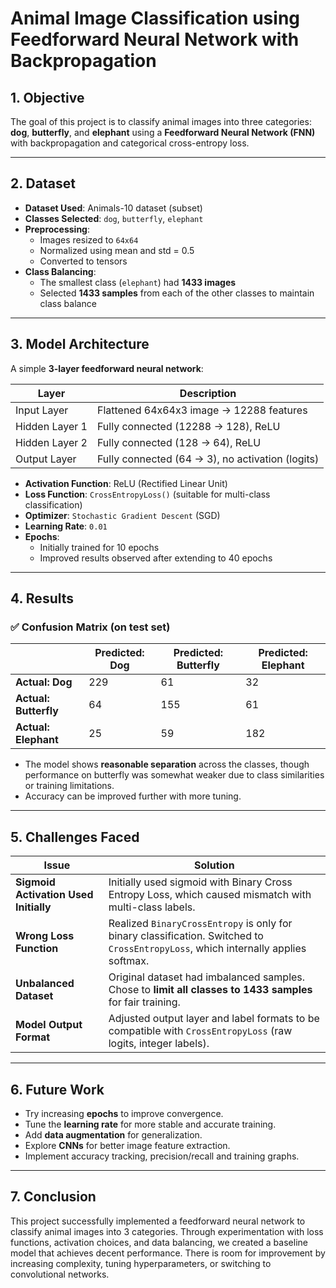 # Animal Image Classification using Feedforward Neural Network with Backpropagation

## 1. Objective
The goal of this project is to classify animal images into three categories: **dog**, **butterfly**, and **elephant** using a **Feedforward Neural Network (FNN)** with backpropagation and categorical cross-entropy loss.

---

## 2. Dataset
- **Dataset Used**: Animals-10 dataset (subset)
- **Classes Selected**: `dog`, `butterfly`, `elephant`
- **Preprocessing**:
  - Images resized to `64x64`
  - Normalized using mean and std = 0.5
  - Converted to tensors
- **Class Balancing**:
  - The smallest class (`elephant`) had **1433 images**
  - Selected **1433 samples** from each of the other classes to maintain class balance

---

## 3. Model Architecture
A simple **3-layer feedforward neural network**:

| Layer        | Description                      |
|--------------|----------------------------------|
| Input Layer  | Flattened 64x64x3 image → 12288 features |
| Hidden Layer 1 | Fully connected (12288 → 128), ReLU |
| Hidden Layer 2 | Fully connected (128 → 64), ReLU |
| Output Layer | Fully connected (64 → 3), no activation (logits) |

- **Activation Function**: ReLU (Rectified Linear Unit)
- **Loss Function**: `CrossEntropyLoss()` (suitable for multi-class classification)
- **Optimizer**: `Stochastic Gradient Descent` (SGD)
- **Learning Rate**: `0.01`
- **Epochs**:
  - Initially trained for 10 epochs
  - Improved results observed after extending to 40 epochs

---

## 4. Results

### ✅ Confusion Matrix (on test set)

|                | Predicted: Dog | Predicted: Butterfly | Predicted: Elephant |
|----------------|----------------|-----------------------|---------------------|
| **Actual: Dog**      | 229            | 61                    | 32                  |
| **Actual: Butterfly**| 64             | 155                   | 61                  |
| **Actual: Elephant** | 25             | 59                    | 182                 |

- The model shows **reasonable separation** across the classes, though performance on butterfly was somewhat weaker due to class similarities or training limitations.
- Accuracy can be improved further with more tuning.

---

## 5. Challenges Faced

| Issue | Solution |
|-------|----------|
| **Sigmoid Activation Used Initially** | Initially used sigmoid with Binary Cross Entropy Loss, which caused mismatch with multi-class labels. |
| **Wrong Loss Function** | Realized `BinaryCrossEntropy` is only for binary classification. Switched to `CrossEntropyLoss`, which internally applies softmax. |
| **Unbalanced Dataset** | Original dataset had imbalanced samples. Chose to **limit all classes to 1433 samples** for fair training. |
| **Model Output Format** | Adjusted output layer and label formats to be compatible with `CrossEntropyLoss` (raw logits, integer labels). |

---

## 6. Future Work

- Try increasing **epochs** to improve convergence.
- Tune the **learning rate** for more stable and accurate training.
- Add **data augmentation** for generalization.
- Explore **CNNs** for better image feature extraction.
- Implement accuracy tracking, precision/recall and training graphs.

---

## 7. Conclusion
This project successfully implemented a feedforward neural network to classify animal images into 3 categories. Through experimentation with loss functions, activation choices, and data balancing, we created a baseline model that achieves decent performance. There is room for improvement by increasing complexity, tuning hyperparameters, or switching to convolutional networks.

